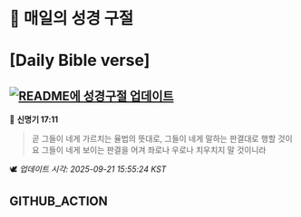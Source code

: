 # 🙏 매일의 성경 구절
# [Daily Bible verse]
## [![README에 성경구절 업데이트](https://github.com/DONGSUKA/first_test/actions/workflows/update-readme-bible.yml/badge.svg)](https://github.com/DONGSUKA/first_test/actions/workflows/update-readme-bible.yml)
<!-- START_BIBLE_VERSE -->
📖 **신명기 17:11**
> 곧 그들이 네게 가르치는 율법의 뜻대로, 그들이 네게 말하는 판결대로 행할 것이요 그들이 네게 보이는 판결을 어겨 좌로나 우로나 치우치지 말 것이니라

🕊️ _업데이트 시각: 2025-09-21 15:55:24 KST_
  <!-- END_BIBLE_VERSE -->
## GITHUB_ACTION
